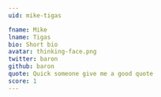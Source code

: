 ```yaml
---
uid: mike-tigas

fname: Mike
lname: Tigas
bio: Short bio
avatar: thinking-face.png
twitter: baron
github: baron
quote: Quick someone give me a good quote
score: 1
---
```

